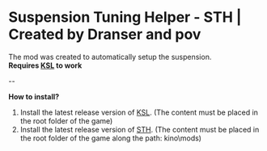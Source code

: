# Suspension Tuning Helper - STH | Created by Dranser and pov
The mod was created to automatically setup the suspension.  
**Requires [KSL](https://github.com/trbflxr/ksl) to work**

--

**How to install?**
1. Install the latest release version of [KSL](https://github.com/trbflxr/ksl/releases). (The content must be placed in the root folder of the game)
2. Install the latest release version of [STH](https://github.com/qpov/STH/releases). (The content must be placed in the root folder of the game along the path: kino\mods)

